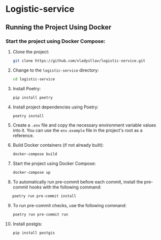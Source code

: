 # Logistic-service

## Running the Project Using Docker

### Start the project using Docker Compose:

1. Clone the project:

    ```bash
    git clone https://github.com/vladysllav/logistic-service.git
    ```

2. Change to the `logistic-service` directory:

    ```bash
    cd logistic-service
    ```

3. Install Poetry:

    ```bash
    pip install poetry
    ```

4. Install project dependencies using Poetry:

    ```bash
    poetry install
    ```

5. Create a `.env` file and copy the necessary environment variable values into it. You can use the `env.example` file in the project's root as a reference.

6. Build Docker containers (if not already built):

    ```bash
    docker-compose build
    ```

7. Start the project using Docker Compose:

    ```bash
    docker-compose up
    ```

8. To automatically run pre-commit before each commit, install the pre-commit hooks with the following command:

 ```bash
    poetry run pre-commit install
 ```

9. To run pre-commit checks, use the following command:

    ```bash
    poetry run pre-commit run
    ```
10. Install postgis:

    ```bash
    pip install postgis
    ```
